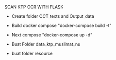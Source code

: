 SCAN KTP OCR WITH FLASK


- Create folder OCT_texts and Output_data
- Build docker compose "docker-compose build -t"
- Next compose "docker-compose up -d"

- Buat Folder data_ktp_muslimat_nu
- buat folder resource